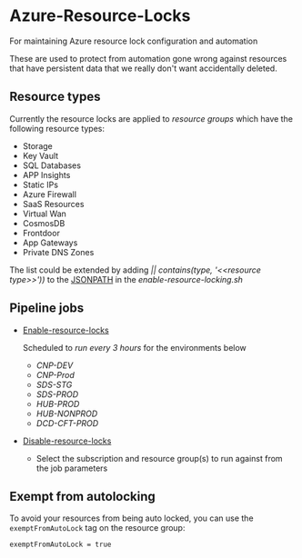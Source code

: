 # Azure-Resource-Locks
For maintaining Azure resource lock configuration and automation

These are used to protect from automation gone wrong against resources that have persistent data that we really don't want accidentally deleted.

## Resource types
Currently the resource locks are applied to *resource groups* which have the following resource types:

* Storage
* Key Vault
* SQL Databases
* APP Insights
* Static IPs 
* Azure Firewall
* SaaS Resources
* Virtual Wan
* CosmosDB
* Frontdoor 
* App Gateways 
* Private DNS Zones 

The list could be extended by adding *|| contains(type, '<<*resource type*>>'))* to the [JSONPATH](https://github.com/hmcts/azure-resource-locks/blob/056dc8882431966269951abbef2f5dd9fd727e5e/scripts/enable-resource-locking.sh#L4) in the *enable-resource-locking.sh*

## Pipeline jobs

- [Enable-resource-locks](https://dev.azure.com/hmcts/PlatformOperations/_build?definitionId=534)

   Scheduled to *run every 3 hours* for the environments below
    - *CNP-DEV*
    - *CNP-Prod*
    - *SDS-STG* 
    - *SDS-PROD* 
    - *HUB-PROD* 
    - *HUB-NONPROD*
    - *DCD-CFT-PROD*
- [Disable-resource-locks](https://dev.azure.com/hmcts/PlatformOperations/_build?definitionId=535)
    - Select the subscription and resource group(s) to run against from the job parameters

## Exempt from autolocking

To avoid your resources from being auto locked, you can use the `exemptFromAutoLock` tag  on the resource group:
```bash
exemptFromAutoLock = true
```
